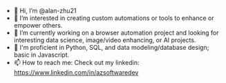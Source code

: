 - 👋 Hi, I’m @alan-zhu21
- 👀 I’m interested in creating custom automations or tools to enhance or empower others.
- 🌱 I’m currently working on a browser automation project and looking for interesting data science, image/video enhancing, or AI projects.
- 🌱 I'm proficient in Python, SQL, and data modeling/database design; basic in Javascript.
- 📫 How to reach me: Check out my linkedin: https://www.linkedin.com/in/azsoftwaredev

<!---
alan-zhu21/alan-zhu21 is a ✨ special ✨ repository because its `README.md` (this file) appears on your GitHub profile.
You can click the Preview link to take a look at your changes.
--->
